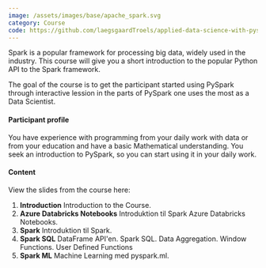 ```yaml
---
image: /assets/images/base/apache_spark.svg
category: Course
code: https://github.com/laegsgaardTroels/applied-data-science-with-pyspark-slides
---
```


Spark is a popular framework for processing big data, widely used in the industry. This course will give you a short introduction to the popular Python API to the Spark framework.<!--more-->

The goal of the course is to get the participant started using PySpark through interactive lession in the parts of PySpark one uses the most as a Data Scientist.

<h4>Participant profile</h4>

You have experience with programming from your daily work with data or from your education and have a basic Mathematical understanding. You seek an introduction to PySpark, so you can start using it in your daily work.

<h4>Content</h4>

View the slides from the course here:

<ol>
    <li><b>Introduction</b> Introduction to the Course.</li>
    <li><b>Azure Databricks Notebooks</b> Introduktion til Spark Azure Databricks Notebooks.</li>
    <li><b>Spark</b> Introduktion til Spark.</li>
    <li><b>Spark SQL</b> DataFrame API'en. Spark SQL. Data Aggregation. Window Functions. User Defined Functions</li>
    <li><b>Spark ML</b> Machine Learning med pyspark.ml.</li>
</ol>
